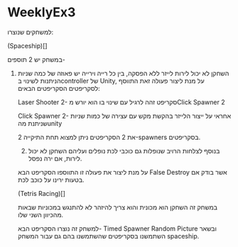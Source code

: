 # WeeklyEx3
למשחקים שנוצרו:

(Spaceship)[]

במשחק יש 2 תוספים-

1. השחקן לא יכול לירות לייזר ללא הפסקה, בין כל רייה וירייה יש פאוזה של כמה שניות הניתנות לשינוי בcontroller של Unity, על מנת ליצור פעולה זאת התווסף לסקריפטים הסקריפטים הבאים:

   Laser Shooter 2- סקריפט זהה לרגיל עם שינוי בו הוא יורש מClick Spawner 2

   Click Spawner 2- אחראי על ייצור הלייזר בהקשת מקש עם עצירה של כמות שניות שניתנת מהunity

   את 2 הסקריפטים ניתן למצוא תחת התיקייה 2-spawners בסקריפטים.

   2. בנוסף לצלחות הרויב שנופלות גם כוכבי לכת נופלים ועליהם השחקן לא יכול לירות, אם ירה נפסל.

   על מנת ליצור את פעולה זו התווספו הסקריפט הבא False Destroy אשר בודק אם בטעות ירינו על כוכב לכת.

      (Tetris Racing)[]

   במשחק זה השחקן הוא מכונית והוא צריך להיזהר לא להתנגש במכוניות שבאות מהכיוון השני שלו.

   למשחק זה נוצרו הסקריפט הבא- Timed Spawner Random Picture ובשאר השתמשנו בסקריפטים שהשתמשנו בהם גם עבור המשחק spaceship.
      
